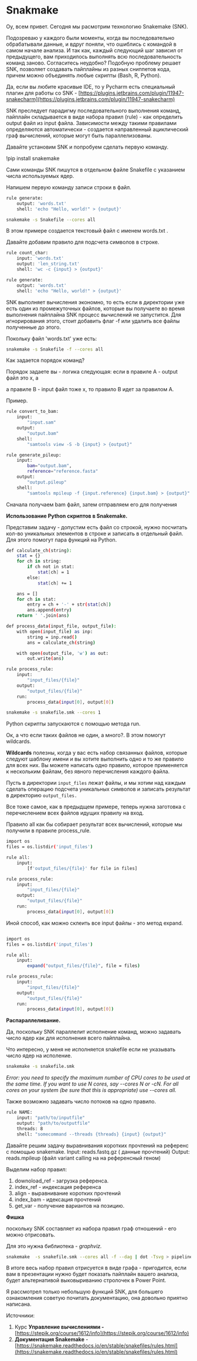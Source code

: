 # Snakmake

Оу, всем привет. Сегодня мы расмотрим технологию Snakemake (SNK).

Подозреваю у каждого были моменты, когда вы последовательно обрабатывали данные, и вдруг поняли, что ошиблись с командой в самом начале анализа. И так как, каждый следующий шаг зависил от предыдущего, вам приходилось выполнять всю последовательность команд заново. Согласитесь неудобно? Подобную проблему решает SNK,  позволяет создавать пайплайны из разных сниппетов кода, причем можно объединять любые скрипты (Bash, R, Python).

Да, если вы любите красивые IDE, то у Pycharm есть специальный плагин для работы со SNK - [https://plugins.jetbrains.com/plugin/11947-snakecharm](https://plugins.jetbrains.com/plugin/11947-snakecharm) 

SNK преследует парадигму последовательного выполнения команд, пайплайн складывается в виде набора правил (rule) - как определить output файл из input файла. Зависимости между такими правилами определяются автоматически - создается направленный ациклический граф вычислений, которые могут быть параллелизованы.

Давайте установим SNK и попробуем сделать первую команду.

!pip install snakemake 

Сами команды SNK пишутся в отдельном файле Snakefile с указанием числа используемых ядер.

Напишем первую команду записи строки в файл.

```bash
rule generate:
    output: 'words.txt'
    shell: 'echo "Hello, world!" > {output}'
```

```bash
snakemake -s Snakefile --cores all
```

В этом примере создается текстовый файл с именем words.txt .

Давайте добавим правило для подсчета символов в строке.

```bash
rule count_char:
    input: 'words.txt'
    output: 'len_string.txt'
    shell: 'wc -c {input} > {output}'

rule generate:
    output: 'words.txt'
    shell: 'echo "Hello, world!" > {output}'
```

SNK выполняет вычисления экономно, то есть если в директории уже есть один из промежуточных файлов, которые вы получаете во время выполнения пайплайна SNK процесс вычислений не запустится. Для игнорирования этого, стоит добавить флаг -f или удалить все файлы полученные до этого.

Покольку файл 'words.txt' уже есть:

```bash
snakemake -s Snakefile -f --cores all
```

Как задается порядок команд? 

Порядок задаете вы - логика следующая: если в правиле А - output файл это x, а

а правиле B - input файл тоже x, то правило B идет за правилом A.

Пример.

```bash
rule convert_to_bam:
    input:
        "input.sam"
    output:
        "output.bam"
    shell:
        "samtools view -S -b {input} > {output}"

rule generate_pileup:
    input:
        bam="output.bam",
        reference="reference.fasta"
    output:
        "output.pileup"
    shell:
        "samtools mpileup -f {input.reference} {input.bam} > {output}"
```

Сначала получаем bam файл, затем отправляем его для получения 

**Использование Python скриптов в Snakemake.**

Представим задачу - допустим есть файл со строкой, нужно посчитать кол-во уникальных элементов в строке и записать в отдельный файл. Для этого помогут пара функций на Python.

```bash
def calculate_ch(string):
    stat = {}
    for ch in string:
        if ch not in stat:
            stat[ch] = 1
        else:
            stat[ch] += 1

    ans = []
    for ch in stat:
        entry = ch + '-' + str(stat[ch])
        ans.append(entry)
    return ' '.join(ans)

def process_data(input_file, output_file):
    with open(input_file) as inp:
        string = inp.read()
        ans = calculate_ch(string)

    with open(output_file, 'w') as out:
        out.write(ans)

rule process_rule:
    input:
        "input_files/{file}"
    output:
        "output_files/{file}"
    run:
        process_data(input[0], output[0])
```

```bash
snakemake -s snakefile.smk --cores 1
```

Python скрипты запускаются с помощью метода run.

Ок, а что если таких файлов не один, а много?. В этом помогут wildcards.

**Wildcards** полезны, когда у вас есть набор связанных файлов, которые следуют шаблону имени и вы хотите выполнить одно и то же правило для всех них.  Вы можете написать одно правило, которое применяется к нескольким файлам, без явного перечисления каждого файла.

Пусть в директории `input_files` лежат файлы, и мы хотим над каждым сделать операцию подсчета уникальных символов и записать результат в директорию `output_files.`

Все тоже самое, как в предыдщем примере, теперь нужна заготовка с перечислением всех файлов идущих правилу на вход.

Правило all как бы собирает результат всех вычислений, которые мы получили в правиле process_rule. 

```bash
import os
files = os.listdir('input_files')

rule all:
    input:
        [f'output_files/{file}' for file in files]

rule process_rule:
    input:
        "input_files/{file}"
    output:
        "output_files/{file}"
    run:
        process_data(input[0], output[0])
```

Иной способ, как можно склеить все input файлы - это метод expand.

```bash

import os
files = os.listdir('input_files')

rule all:
    input:
        expand("output_files/{file}", file = files)

rule process_rule:
    input:
        "input_files/{file}"
    output:
        "output_files/{file}"
    run:
        process_data(input[0], output[0])
```

**Распараллеливание.**

Да, поскольку SNK параллелит исполнение команд, можно  задавать число ядер как для исполнения всего пайплайна.

Что интересно, у меня не исполняется snakefile если не указывать число ядер на исполение. 

```bash
snakemake -s snakefile.smk
```

*Error: you need to specify the maximum number of CPU cores to be used at the same time. If you want to use N cores, say --cores N or -cN. For all cores on your system (be sure that this is appropriate) use --cores all.* 

Также возможно  задавать число потоков на одно правило.

```bash
rule NAME:
    input: "path/to/inputfile"
    output: "path/to/outputfile"
    threads: 8
    shell: "somecommand --threads {threads} {input} {output}"
```

Давайте решим задачу выравнивания коротких прочтений  на референс с помощью  snakemake.
Input: reads.fastq.gz ( данные прочтений)
Output: reads.mpileup (файл variant calling на на референсный геном) 

Выделим набор правил:

1. downoload_ref - загрузка референса.
2. index_ref - индексация референса 
3. align - выравнивание коротких прочтений 
4. index_bam - идексация прочтений 
5. get_var - получение вариантов на позицию. 

**Фишка** 

поскольку SNK составляет из набора правил граф отношений - его можно отрисовать. 

Для это нужна библиотека - *graphviz.*

```bash
snakemake  -s snakefile.smk --cores all -f --dag | dot -Tsvg > pipeline.svg
```

В итоге весь набор правил отрисуется в виде графа - пригодится, если вам в презентации нужно будет показать пайплайн вашего анализа, будет альтернативой выковыриванию стролочек в Power Point.

Я рассмотрел только небольшую функций SNK, для большего ознакомления советую почитать документацию, она довольно приятно написана.

Источники:

1. Курс ****Управление вычислениями -**** [https://stepik.org/course/1612/info](https://stepik.org/course/1612/info)
2. **Документация Snakemake** - [https://snakemake.readthedocs.io/en/stable/snakefiles/rules.html](https://snakemake.readthedocs.io/en/stable/snakefiles/rules.html)
